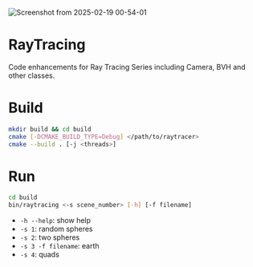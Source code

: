 ![Screenshot from 2025-02-19 00-54-01](https://github.com/user-attachments/assets/f8da45ba-845e-4e40-8c8d-9e34fab608ec)

# RayTracing
Code enhancements for Ray Tracing Series including Camera, BVH and other classes.

# Build
```bash
mkdir build && cd build
cmake [-DCMAKE_BUILD_TYPE=Debug] </path/to/raytracer>
cmake --build . [-j <threads>]
```

# Run
```bash
cd build
bin/raytracing <-s scene_number> [-h] [-f filename]
```
* `-h --help`: show help
* `-s 1`: random spheres
* `-s 2`: two spheres
* `-s 3 -f filename`: earth
* `-s 4`: quads
